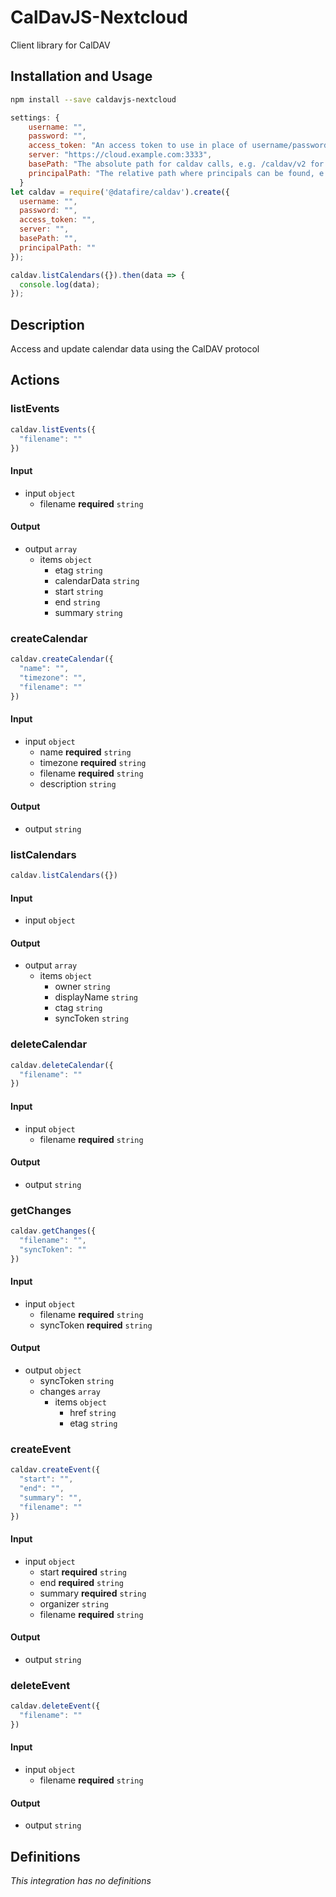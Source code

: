 # CalDavJS-Nextcloud

Client library for CalDAV

## Installation and Usage
```bash
npm install --save caldavjs-nextcloud
```
```js
settings: {
    username: "",
    password: "",
    access_token: "An access token to use in place of username/password (required for Google)",
    server: "https://cloud.example.com:3333",
    basePath: "The absolute path for caldav calls, e.g. /caldav/v2 for Google Calendar",
    principalPath: "The relative path where principals can be found, e.g. 'p'",
  }
let caldav = require('@datafire/caldav').create({
  username: "",
  password: "",
  access_token: "",
  server: "",
  basePath: "",
  principalPath: ""
});

caldav.listCalendars({}).then(data => {
  console.log(data);
});
```

## Description

Access and update calendar data using the CalDAV protocol

## Actions

### listEvents

```js
caldav.listEvents({
  "filename": ""
})
```

#### Input
* input `object`
  * filename **required** `string`

#### Output
* output `array`
  * items `object`
    * etag `string`
    * calendarData `string`
    * start `string`
    * end `string`
    * summary `string`

### createCalendar



```js
caldav.createCalendar({
  "name": "",
  "timezone": "",
  "filename": ""
})
```

#### Input
* input `object`
  * name **required** `string`
  * timezone **required** `string`
  * filename **required** `string`
  * description `string`

#### Output
* output `string`

### listCalendars



```js
caldav.listCalendars({})
```

#### Input
* input `object`

#### Output
* output `array`
  * items `object`
    * owner `string`
    * displayName `string`
    * ctag `string`
    * syncToken `string`

### deleteCalendar



```js
caldav.deleteCalendar({
  "filename": ""
})
```

#### Input
* input `object`
  * filename **required** `string`

#### Output
* output `string`

### getChanges



```js
caldav.getChanges({
  "filename": "",
  "syncToken": ""
})
```

#### Input
* input `object`
  * filename **required** `string`
  * syncToken **required** `string`

#### Output
* output `object`
  * syncToken `string`
  * changes `array`
    * items `object`
      * href `string`
      * etag `string`

### createEvent



```js
caldav.createEvent({
  "start": "",
  "end": "",
  "summary": "",
  "filename": ""
})
```

#### Input
* input `object`
  * start **required** `string`
  * end **required** `string`
  * summary **required** `string`
  * organizer `string`
  * filename **required** `string`

#### Output
* output `string`

### deleteEvent



```js
caldav.deleteEvent({
  "filename": ""
})
```

#### Input
* input `object`
  * filename **required** `string`

#### Output
* output `string`



## Definitions

*This integration has no definitions*
